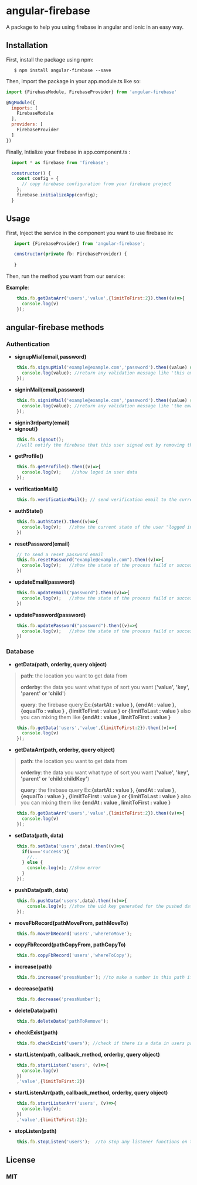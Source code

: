 # **angular-firebase**
 A package to help you using firebase in angular and ionic in an easy way.

## Installation
First, install the package using npm:

```
   $ npm install angular-firebase --save
```

Then, import the package in your app.module.ts like so:

```javascript
import {FirebaseModule, FirebaseProvider} from 'angular-firebase'

@NgModule({
  imports: [
    FirebaseModule
  ],
  providers: [
    FirebaseProvider
  ]
})
```

Finally, Intialize your firebase in app.component.ts :
```javascript
  import * as firebase from 'firebase';

  constructor() {
    const config = {
      // copy firebase configuration from your firebase project
    };
    firebase.initializeApp(config);
  }

```

## Usage
First, Inject the service in the component you want to use firebase in:

```javascript
   import {FirebaseProvider} from 'angular-firebase';

   constructor(private fb: FirebaseProvider) {
 
   }
```

Then, run the method you want from our service:

**Example**:

```javascript
    this.fb.getDataArr('users','value',{limitToFirst:2}).then((v)=>{
      console.log(v)
    });
```

## angular-firebase methods


### Authentication
- **signupMial(email,password)**

```javascript
    this.fb.signupMial('example@example.com','password').then((value) => {
      console.log(value); //return any validation message like 'this email not valid'
    });

```

- **signinMail(email,password)**

```javascript
    this.fb.signinMail('example@example.com','password').then((value) => {
      console.log(value); //return any validation message like 'the email or password not correct'
    });

```

- **signin3rdparty(email)**
- **signout()**

```javascript
    this.fb.signout();
    //will notify the firebase that this user signed out by removing the token

```

- **getProfile()**

```javascript
    this.fb.getProfile().then((v)=>{
      console.log(v);    //show loged in user data
    });

```

- **verificationMail()**

```javascript
    this.fb.verificationMail(); // send verification email to the current loged in user
```

- **authState()**

```javascript
    this.fb.authState().then((v)=>{
      console.log(v);   //show the current state of the user "logged in as true" or not as "false"
    })
```

- **resetPassword(email)**

```javascript
    // to send a reset password email
    this.fb.resetPassword("example@example.com").then((v)=>{
      console.log(v);   //show the state of the process faild or successfully
    })
```

- **updateEmail(password)**

```javascript
    this.fb.updateEmail("password").then((v)=>{
      console.log(v);   //show the state of the process faild or successfully
    })
```

- **updatePassword(password)**

```javascript
    this.fb.updatePassword("password").then((v)=>{
      console.log(v);   //show the state of the process faild or successfully
    })
```

### Database
- **getData(path, orderby, query object)**

> **path**: the location you want to get data from
>
> **orderby**: the data you want what type of sort you want (**'value', 'key', 'parent' or 'child'**)
>
> **query**: the firebase query 
> Ex:**{startAt : value }, {endAt : value }, {equalTo : value } , {limitToFirst : value } or {limitToLast : value }**
>also you can mixing them like **{endAt : value , limitToFirst : value }**

```javascript
    this.fb.getData('users','value',{limitToFirst:2}).then((v)=>{
      console.log(v)
    });

```

- **getDataArr(path, orderby, query object)**

> **path**: the location you want to get data from
> 
> **orderby**: the data you want what type of sort you want (**'value', 'key', 'parent' or 'child:childKey'**)
> 
> **query**: the firebase query 
> Ex:**{startAt : value }, {endAt : value }, {equalTo : value } , {limitToFirst : value } or {limitToLast : value }**
> also you can mixing them like **{endAt : value , limitToFirst : value }**
> 

```javascript
    this.fb.getDataArr('users','value',{limitToFirst:2}).then((v)=>{
      console.log(v)
    });

```
- **setData(path, data)**

```javascript
    this.fb.setData('users',data).then((v)=>{
      if(v==='success'){
        //..
      } else {
        console.log(v); //show error
      }
    });
```

- **pushData(path, data)**

```javascript
    this.fb.pushData('users',data).then((v)=>{
        console.log(v); //show the uid key generated for the pushed data
    });
```

- **moveFbRecord(pathMoveFrom, pathMoveTo)**

```javascript
    this.fb.moveFbRecord('users','whereToMove');
```

- **copyFbRecord(pathCopyFrom, pathCopyTo)**

```javascript
    this.fb.copyFbRecord('users','whereToCopy');
```

- **increase(path)**

```javascript
    this.fb.increase('pressNumber'); //to make a number in this path if not exist or increase it with 1.
```

- **decrease(path)**

```javascript
    this.fb.decrease('pressNumber'); 
```

- **deleteData(path)**

```javascript
    this.fb.deleteData('pathToRemove'); 
```

- **checkExist(path)**

```javascript
    this.fb.checkExist('users'); //check if there is a data in users path
```

- **startListen(path, callback_method, orderby, query object)**

```javascript
    this.fb.startListen('users', (v)=>{
      console.log(v)
    })
    ,'value',{limitToFirst:2})

```

- **startListenArr(path, callback_method, orderby, query object)**

```javascript
    this.fb.startListenArr('users', (v)=>{
      console.log(v);
    })
    ,'value',{limitToFirst:2});

```

- **stopListen(path)**

```javascript
    this.fb.stopListen('users');  //to stop any listener functions on this path

```


## License
### MIT